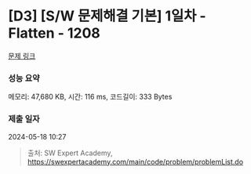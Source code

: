 # [D3] [S/W 문제해결 기본] 1일차 - Flatten - 1208 

[문제 링크](https://swexpertacademy.com/main/code/problem/problemDetail.do?contestProbId=AV139KOaABgCFAYh) 

### 성능 요약

메모리: 47,680 KB, 시간: 116 ms, 코드길이: 333 Bytes

### 제출 일자

2024-05-18 10:27



> 출처: SW Expert Academy, https://swexpertacademy.com/main/code/problem/problemList.do
